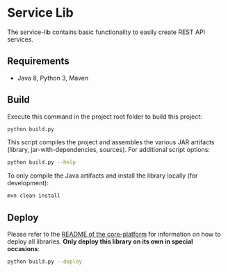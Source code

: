 # Service Lib

The service-lib contains basic functionality to easily create REST API services.

## Requirements

- Java 8, Python 3, Maven

## Build

Execute this command in the project root folder to build this project:

```bash
python build.py
```

This script compiles the project and assembles the various JAR artifacts (library, jar-with-dependencies, sources). For additional script options:

```bash
python build.py --help
```

To only compile the Java artifacts and install the library locally (for development):

```bash
mvn clean install
```

## Deploy

Please refer to the [README of the core-platform](../README.md) for information on how to deploy all libraries. **Only deploy this library on its own in special occasions**: 

```bash
python build.py --deploy
```